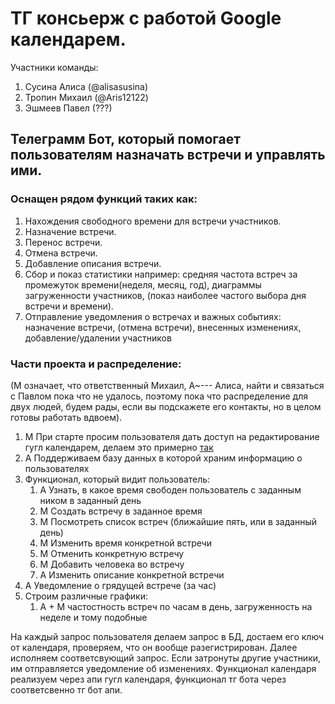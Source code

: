 # ТГ консьерж с работой Google календарем.
Участники команды:
 1) Сусина Алиса (@alisasusina)
 2) Тропин Михаил (@Aris12122)
 3) Эшмеев Павел (???)

## Телеграмм Бот, который помогает пользователям назначать встречи и управлять ими.
### Оснащен рядом функций таких как: 
 1. Нахождения свободного времени для встречи участников. 
 2. Назначение встречи. 
 3. Перенос встречи.
 4. Отмена встречи.
 5. Добавление описания встречи.
 6. Сбор и показ статистики например: средняя частота встреч за промежуток времени(неделя, месяц, год), диаграммы загруженности участников, (показ наиболее частого выбора дня встречи и времени).
 7. Отправление уведомления о встречах и важных событиях: назначение встречи, (отмена встречи), внесенных изменениях, добавление/удалении участников

### Части проекта и распределение:
(М означает, что ответственный Михаил, А~--- Алиса, найти и связаться с Павлом пока что не удалось, поэтому пока что распределение для двух людей, будем рады, если вы подскажете его контакты, но в целом готовы работать вдвоем).
  1) М При старте просим пользователя дать доступ на редактирование гугл календарем, делаем это примерно [так](https://aurigait.com/blog/accessing-google-calendar-data-using-google-calendar-api/)
  2) А Поддерживаем базу данных в которой храним информацию о пользователях
  3) Функционал, который видит пользователь:
      1) А Узнать, в какое время свободен пользователь с заданным ником в заданный день
      2) М Создать встречу в заданное время
      3) М Посмотреть список встреч (ближайшие пять, или в заданный день)
      4) М Изменить время конкретной встречи
      5) М Отменить конкретную встречу
      6) М Добавить человека во встречу
      7) А Изменить описание конкретной встречи
  4) А Уведомление о грядущей встрече (за час)
  5) Строим различные графики:
       1) А + М частостность встреч по часам в день, загруженность на неделе и тому подобные 

На каждый запрос пользователя делаем запрос в БД, достаем его ключ от календаря, проверяем, что он вообще разегистрирован. Далее исполняем соответсвующий запрос. Если затронуты другие участники, им отправляется уведомление об изменениях.
Функционал календаря реализуем через апи гугл календаря, функционал тг бота через соответсвенно тг бот апи. 
